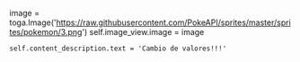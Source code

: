 image = toga.Image('https://raw.githubusercontent.com/PokeAPI/sprites/master/sprites/pokemon/3.png')
    self.image_view.image = image

    self.content_description.text = 'Cambio de valores!!!'
